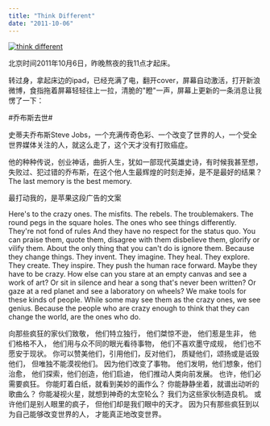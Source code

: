 ```yaml
---
title: "Think Different"
date: "2011-10-06"
---
```


[![](https://static.is26.com/wp-image/2011/10/think-different-1024x576.jpg "think different")](https://static.is26.com/wp-image/2011/10/think-different.jpg "think different")

北京时间2011年10月6日，昨晚熬夜的我11点才起床。

转过身，拿起床边的ipad，已经充满了电，翻开cover，屏幕自动激活，打开新浪微博，食指拖着屏幕轻轻往上一拉，清脆的"瞪"一声，屏幕上更新的一条消息让我愣了一下：

#乔布斯去世#

史蒂夫乔布斯Steve Jobs，一个充满传奇色彩、一个改变了世界的人，一个受全世界媒体关注的人，就这么走了，这个天才没有打败癌症。

他的种种传说，创业神话，曲折人生，犹如一部现代英雄史诗，有时候我甚至想，失败过、犯过错的乔布斯，在这个他人生最辉煌的时刻走掉，是不是最好的结果？The last memory is the best memory.

最打动我的，是苹果这段广告的文案

Here's to the crazy ones.
The misfits.
The rebels.
The troublemakers.
The round pegs in the square holes.
The ones who see things differently.
They're not fond of rules
And they have no respect for the status quo.
You can praise them, quote them, disagree with them
disbelieve them, glorify or vilify them.
About the only thing that you can't do is ignore them.
Because they change things.
They invent. They imagine. They heal.
They explore. They create. They inspire.
They push the human race forward.
Maybe they have to be crazy.
How else can you stare at an empty canvas and see a work of art?
Or sit in silence and hear a song that's never been written?
Or gaze at a red planet and see a laboratory on wheels?
We make tools for these kinds of people.
While some may see them as the crazy ones, we see genius.
Because the people who are crazy enough to think that they can
change the world, are the ones who do.

向那些疯狂的家伙们致敬，
他们特立独行，
他们桀惊不逊，
他们惹是生非，
他们格格不入，
他们用与众不同的眼光看待事物，
他们不喜欢墨守成规，
他们也不愿安于现状。
你可以赞美他们，引用他们，反对他们，
质疑他们，颂扬或是诋毁他们，
但唯独不能漠视他们。
因为他们改变了事物。
他们发明，他们想象，他们治愈，
他们探索，他们创造，他们启迪，
他们推动人类向前发展。
也许，他们必需要疯狂。
你能盯着白纸，就看到美妙的画作么？
你能静静坐着，就谱出动听的歌曲么？
你能凝视火星，就想到神奇的太空轮么？
我们为这些家伙制造良机。
或许他们是别人眼里的疯子，
但他们却是我们眼中的天才。
因为只有那些疯狂到以为自己能够改变世界的人，
才能真正地改变世界。
